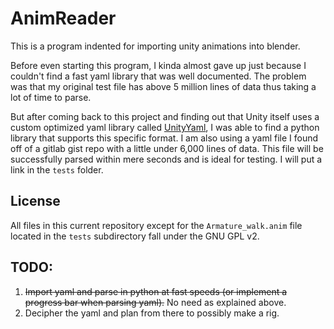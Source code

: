 # AnimReader

This is a program indented for importing unity animations into blender.

Before even starting this program, I kinda almost gave up just because I couldn't find a fast yaml library that was well documented. The problem was that my original test file has above 5 million lines of data thus taking a lot of time to parse.

But after coming back to this project and finding out that Unity itself uses a custom optimized yaml library called [UnityYaml](https://www.google.com/url?sa=t&rct=j&q=&esrc=s&source=web&cd=&cad=rja&uact=8&ved=2ahUKEwilpJ7zw-iMAxXF4ckDHRwRJ5IQFnoECAkQAQ&url=https%3A%2F%2Fdocs.unity3d.com%2FManual%2FUnityYAML.html&usg=AOvVaw0E_syC0ijM1S_uKNUW69p3&opi=89978449), I was able to find a python library that supports this specific format. I am also using a yaml file I found off of a gitlab gist repo with a little under 6,000 lines of data. This file will be successfully parsed within mere seconds and is ideal for testing. I will put a link in the `tests` folder.

## License

All files in this current repository except for the `Armature_walk.anim` file located in the `tests` subdirectory fall under the GNU GPL v2.

## TODO:
1. ~~Import yaml and parse in python at fast speeds (or implement a progress bar when parsing yaml).~~ No need as explained above.
2. Decipher the yaml and plan from there to possibly make a rig.

